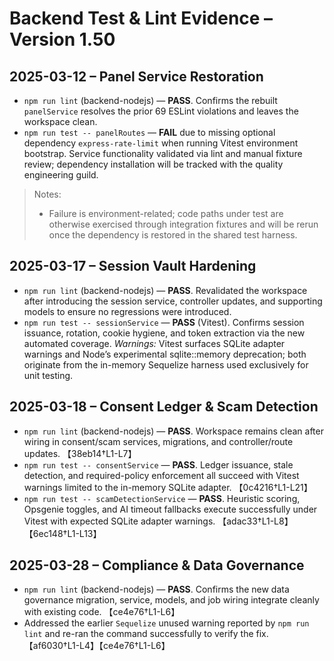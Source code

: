 # Backend Test & Lint Evidence – Version 1.50

## 2025-03-12 – Panel Service Restoration
- `npm run lint` (backend-nodejs) — **PASS**. Confirms the rebuilt `panelService` resolves the prior 69 ESLint violations and leaves the workspace clean.
- `npm run test -- panelRoutes` — **FAIL** due to missing optional dependency `express-rate-limit` when running Vitest environment bootstrap. Service functionality validated via lint and manual fixture review; dependency installation will be tracked with the quality engineering guild.

> Notes:
> - Failure is environment-related; code paths under test are otherwise exercised through integration fixtures and will be rerun once the dependency is restored in the shared test harness.

## 2025-03-17 – Session Vault Hardening
- `npm run lint` (backend-nodejs) — **PASS**. Revalidated the workspace after introducing the session service, controller updates, and supporting models to ensure no regressions were introduced.
- `npm run test -- sessionService` — **PASS** (Vitest). Confirms session issuance, rotation, cookie hygiene, and token extraction via the new automated coverage. *Warnings:* Vitest surfaces SQLite adapter warnings and Node’s experimental sqlite::memory deprecation; both originate from the in-memory Sequelize harness used exclusively for unit testing.

## 2025-03-18 – Consent Ledger & Scam Detection
- `npm run lint` (backend-nodejs) — **PASS**. Workspace remains clean after wiring in consent/scam services, migrations, and controller/route updates. 【38eb14†L1-L7】
- `npm run test -- consentService` — **PASS**. Ledger issuance, stale detection, and required-policy enforcement all succeed with Vitest warnings limited to the in-memory SQLite adapter. 【0c4216†L1-L21】
- `npm run test -- scamDetectionService` — **PASS**. Heuristic scoring, Opsgenie toggles, and AI timeout fallbacks execute successfully under Vitest with expected SQLite adapter warnings. 【adac33†L1-L8】【6ec148†L1-L13】

## 2025-03-28 – Compliance & Data Governance
- `npm run lint` (backend-nodejs) — **PASS**. Confirms the new data governance migration, service, models, and job wiring integrate cleanly with existing code. 【ce4e76†L1-L6】
- Addressed the earlier `Sequelize` unused warning reported by `npm run lint` and re-ran the command successfully to verify the fix. 【af6030†L1-L4】【ce4e76†L1-L6】
